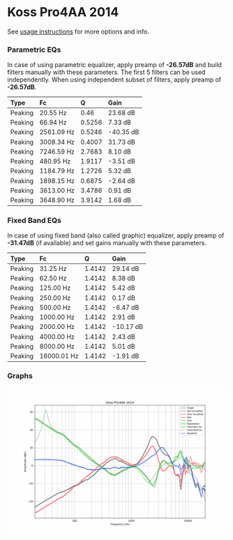 # Koss Pro4AA 2014
See [usage instructions](https://github.com/jaakkopasanen/AutoEq#usage) for more options and info.

### Parametric EQs
In case of using parametric equalizer, apply preamp of **-26.57dB** and build filters manually
with these parameters. The first 5 filters can be used independently.
When using independent subset of filters, apply preamp of **-26.57dB**.

| Type    | Fc         |      Q | Gain      |
|:--------|:-----------|:-------|:----------|
| Peaking | 20.55 Hz   | 0.46   | 23.68 dB  |
| Peaking | 66.94 Hz   | 0.5256 | 7.33 dB   |
| Peaking | 2561.09 Hz | 0.5246 | -40.35 dB |
| Peaking | 3008.34 Hz | 0.4007 | 31.73 dB  |
| Peaking | 7246.59 Hz | 2.7683 | 8.10 dB   |
| Peaking | 480.95 Hz  | 1.9117 | -3.51 dB  |
| Peaking | 1184.79 Hz | 1.2726 | 5.32 dB   |
| Peaking | 1898.15 Hz | 0.6875 | -2.64 dB  |
| Peaking | 3613.00 Hz | 3.4786 | 0.91 dB   |
| Peaking | 3648.90 Hz | 3.9142 | 1.68 dB   |

### Fixed Band EQs
In case of using fixed band (also called graphic) equalizer, apply preamp of **-31.47dB**
(if available) and set gains manually with these parameters.

| Type    | Fc          |      Q | Gain      |
|:--------|:------------|:-------|:----------|
| Peaking | 31.25 Hz    | 1.4142 | 29.14 dB  |
| Peaking | 62.50 Hz    | 1.4142 | 8.38 dB   |
| Peaking | 125.00 Hz   | 1.4142 | 5.42 dB   |
| Peaking | 250.00 Hz   | 1.4142 | 0.17 dB   |
| Peaking | 500.00 Hz   | 1.4142 | -6.47 dB  |
| Peaking | 1000.00 Hz  | 1.4142 | 2.91 dB   |
| Peaking | 2000.00 Hz  | 1.4142 | -10.17 dB |
| Peaking | 4000.00 Hz  | 1.4142 | 2.43 dB   |
| Peaking | 8000.00 Hz  | 1.4142 | 5.01 dB   |
| Peaking | 16000.01 Hz | 1.4142 | -1.91 dB  |

### Graphs
![](./Koss%20Pro4AA%202014.png)
